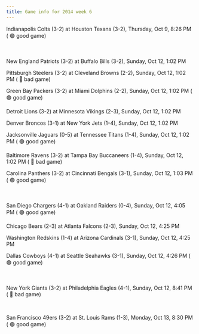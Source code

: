 ```yaml
---
title: Game info for 2014 week 6
---
```

Indianapolis Colts (3-2) at Houston Texans (3-2), Thursday, Oct 9, 8:26 PM (	:green_circle: good game)


<br/>

New England Patriots (3-2) at Buffalo Bills (3-2), Sunday, Oct 12, 1:02 PM

Pittsburgh Steelers (3-2) at Cleveland Browns (2-2), Sunday, Oct 12, 1:02 PM (	:red_circle: bad game)

Green Bay Packers (3-2) at Miami Dolphins (2-2), Sunday, Oct 12, 1:02 PM (	:green_circle: good game)

Detroit Lions (3-2) at Minnesota Vikings (2-3), Sunday, Oct 12, 1:02 PM

Denver Broncos (3-1) at New York Jets (1-4), Sunday, Oct 12, 1:02 PM

Jacksonville Jaguars (0-5) at Tennessee Titans (1-4), Sunday, Oct 12, 1:02 PM (	:green_circle: good game)

Baltimore Ravens (3-2) at Tampa Bay Buccaneers (1-4), Sunday, Oct 12, 1:02 PM (	:red_circle: bad game)

Carolina Panthers (3-2) at Cincinnati Bengals (3-1), Sunday, Oct 12, 1:03 PM (	:green_circle: good game)


<br/>

San Diego Chargers (4-1) at Oakland Raiders (0-4), Sunday, Oct 12, 4:05 PM (	:green_circle: good game)

Chicago Bears (2-3) at Atlanta Falcons (2-3), Sunday, Oct 12, 4:25 PM

Washington Redskins (1-4) at Arizona Cardinals (3-1), Sunday, Oct 12, 4:25 PM

Dallas Cowboys (4-1) at Seattle Seahawks (3-1), Sunday, Oct 12, 4:26 PM (	:green_circle: good game)


<br/>

New York Giants (3-2) at Philadelphia Eagles (4-1), Sunday, Oct 12, 8:41 PM (	:red_circle: bad game)


<br/>

San Francisco 49ers (3-2) at St. Louis Rams (1-3), Monday, Oct 13, 8:30 PM (	:green_circle: good game)


